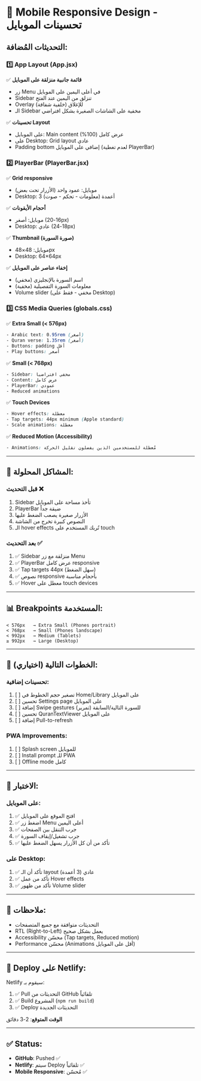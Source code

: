 # 📱 Mobile Responsive Design - تحسينات الموبايل

## التحديثات المُضافة:

### 1️⃣ App Layout (App.jsx)
✅ **قائمة جانبية منزلقة على الموبايل**
- زر Menu في أعلى اليمين على الموبايل
- Sidebar تنزلق من اليمين عند الفتح
- Overlay (خلفية شفافة) للإغلاق
- الـ Sidebar مخفية على الشاشات الصغيرة بشكل افتراضي

✅ **تحسينات Layout**
- على الموبايل: Main content عرض كامل (100%)
- على Desktop: Grid layout عادي
- Padding bottom إضافي على الموبايل (لعدم تغطية PlayerBar)

### 2️⃣ PlayerBar (PlayerBar.jsx)
✅ **Grid responsive**
- موبايل: عمود واحد (الأزرار تحت بعض)
- Desktop: 3 أعمدة (معلومات - تحكم - صوت)

✅ **أحجام الأيقونات**
- موبايل: أصغر (16-20px)
- Desktop: عادي (18-24px)

✅ **Thumbnail (صورة السورة)**
- موبايل: 48×48px
- Desktop: 64×64px

✅ **إخفاء عناصر على الموبايل**
- اسم السورة بالإنجليزي (مخفي)
- معلومات السورة التفصيلية (مخفية)
- Volume slider (مخفي - فقط على Desktop)

### 3️⃣ CSS Media Queries (globals.css)
✅ **Extra Small (< 576px)**
```css
- Arabic text: 0.95rem (أصغر)
- Quran verse: 1.35rem (أصغر)
- Buttons: padding أقل
- Play buttons: أصغر
```

✅ **Small (< 768px)**
```css
- Sidebar: مخفي افتراضياً
- Content: عرض كامل
- PlayerBar: عمودي
- Reduced animations
```

✅ **Touch Devices**
```css
- Hover effects: معطلة
- Tap targets: 44px minimum (Apple standard)
- Scale animations: معطلة
```

✅ **Reduced Motion (Accessibility)**
```css
- Animations: مُعطّلة للمستخدمين الذين يفضلون تقليل الحركة
```

---

## 🎯 المشاكل المحلولة:

### قبل التحديث ❌
1. Sidebar تأخذ مساحة على الموبايل
2. PlayerBar ضيقة جداً
3. الأزرار صغيرة يصعب الضغط عليها
4. النصوص كبيرة تخرج من الشاشة
5. الـ hover effects تُربك المستخدم على touch

### بعد التحديث ✅
1. ✅ Sidebar منزلقة مع زر Menu
2. ✅ PlayerBar عرض كامل responsive
3. ✅ Tap targets 44px (سهل الضغط)
4. ✅ نصوص responsive بأحجام مناسبة
5. ✅ Hover معطل على touch devices

---

## 📊 Breakpoints المستخدمة:

```
< 576px   → Extra Small (Phones portrait)
< 768px   → Small (Phones landscape)
< 992px   → Medium (Tablets)
≥ 992px   → Large (Desktop)
```

---

## 🚀 الخطوات التالية (اختياري):

### تحسينات إضافية:
1. [ ] تصغير حجم الخطوط في Home/Library على الموبايل
2. [ ] تحسين Settings page على الموبايل
3. [ ] إضافة Swipe gestures (تمرير) للسورة التالية/السابقة
4. [ ] تحسين QuranTextViewer على الموبايل
5. [ ] إضافة Pull-to-refresh

### PWA Improvements:
1. [ ] Splash screen للموبايل
2. [ ] Install prompt للـ PWA
3. [ ] Offline mode كامل

---

## 🧪 الاختبار:

### على الموبايل:
1. ✅ افتح الموقع على الموبايل
2. ✅ اضغط زر Menu أعلى اليمين
3. ✅ جرب التنقل بين الصفحات
4. ✅ جرب تشغيل/إيقاف السورة
5. ✅ تأكد من أن كل الأزرار يسهل الضغط عليها

### على Desktop:
1. ✅ تأكد أن الـ layout عادي (3 أعمدة)
2. ✅ تأكد من عمل Hover effects
3. ✅ تأكد من ظهور Volume slider

---

## 📝 ملاحظات:

- التحديثات متوافقة مع جميع المتصفحات
- RTL (Right-to-Left) يعمل بشكل صحيح
- Accessibility محسّن (Tap targets, Reduced motion)
- Performance محسّن (Animations أقل على الموبايل)

---

## 🔄 Deploy على Netlify:

Netlify سيقوم بـ:
1. ✅ Pull التحديثات من GitHub تلقائياً
2. ✅ Build المشروع (`npm run build`)
3. ✅ Deploy التحديثات الجديدة

**الوقت المتوقع**: 2-3 دقائق

---

## ✅ Status:
- **GitHub**: Pushed ✅
- **Netlify**: سيتم Deploy تلقائياً ✅
- **Mobile Responsive**: مُحسّن ✅
